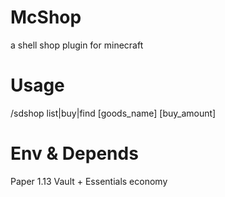 # McShop
a shell shop plugin for minecraft

# Usage
/sdshop list|buy|find [goods_name] [buy_amount]

# Env & Depends
Paper 1.13
Vault + Essentials economy
